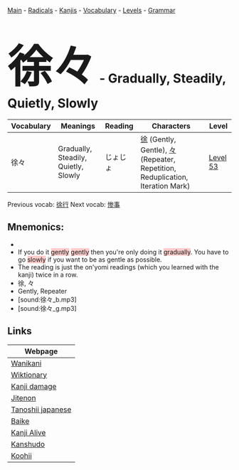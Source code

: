 <style> bigfont {font-size: 100px}</style>
[Main](../README.md) -
[Radicals](../radicals.md) -
[Kanjis](../kanjis.md) -
[Vocabulary](../vocabulary.md) -
[Levels](../levels.md) -
[Grammar](../grammar.md)
# <bigfont> 徐々</bigfont> - Gradually, Steadily, Quietly, Slowly 

| Vocabulary | Meanings | Reading | Characters | Level |
| --- | --- | --- | --- | --- |
| 徐々 | Gradually, Steadily, Quietly, Slowly | じょじょ |  [徐](../kanjis/徐.md) (Gently, Gentle), [々](../kanjis/々.md) (Repeater, Repetition, Reduplication, Iteration Mark) | [Level 53](../levels/wk_level53.md) |

Previous vocab: [徐行](徐行.md) Next vocab: [惨事](惨事.md) 

## Mnemonics:

* 
* If you do it <span style="background-color:#ffcccb"> gently</span> <span style="background-color:#ffcccb"> gently</span> then you're only doing it <span style="background-color:#ffcccb"> gradually</span>. You have to go <span style="background-color:#ffcccb"> slowly</span> if you want to be as gentle as possible.
* The reading is just the on'yomi readings (which you learned with the kanji) twice in a row.
* 徐, 々
* Gently, Repeater
* [sound:徐々_b.mp3]
* [sound:徐々_g.mp3]


## Links 

| Webpage |
| --- |
| [Wanikani          ](https://www.wanikani.com/kanji/徐々) |
| [Wiktionary        ](https://en.wiktionary.org/wiki/徐々) |
| [Kanji damage      ](http://www.kanjidamage.com/kanji/search?utf8=✓&q=徐々) |
| [Jitenon           ](https://jitenon.com/kanji/徐々) |
| [Tanoshii japanese ](https://www.tanoshiijapanese.com/dictionary/kanji.cfm?k=徐々) |
| [Baike             ](https://baike.baidu.com/item/徐々) |
| [Kanji Alive       ](https://app.kanjialive.com/徐々) |
| [Kanshudo          ](https://www.kanshudo.com/searchmn?q=徐々) |
| [Koohii            ](https://kanji.koohii.com/study/kanji/徐々) |
